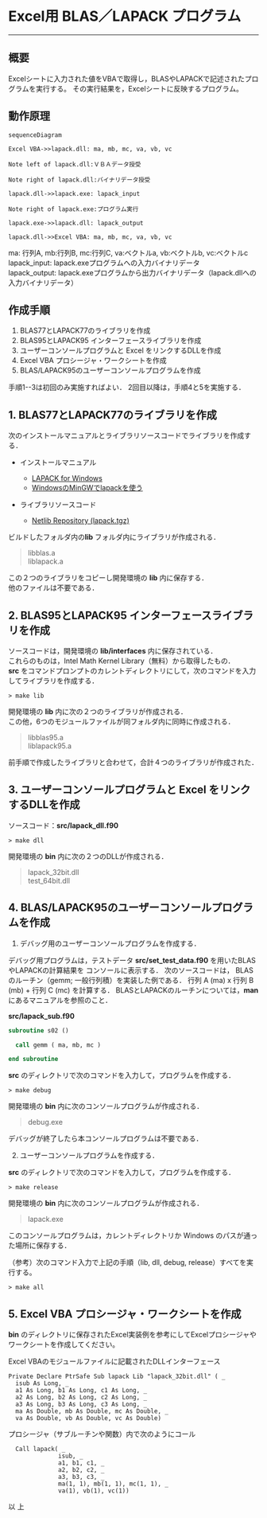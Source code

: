 # Excel用 BLAS／LAPACK プログラム
---
## 概要

Excelシートに入力された値をVBAで取得し，BLASやLAPACKで記述されたプログラムを実行する。
その実行結果を，Excelシートに反映するプログラム。

## 動作原理

```mermaid
sequenceDiagram

Excel VBA->>lapack.dll: ma, mb, mc, va, vb, vc 

Note left of lapack.dll:ＶＢＡデータ授受

Note right of lapack.dll:バイナリデータ授受

lapack.dll->>lapack.exe: lapack_input

Note right of lapack.exe:プログラム実行

lapack.exe->>lapack.dll: lapack_output

lapack.dll->>Excel VBA: ma, mb, mc, va, vb, vc 

```
ma: 行列A, mb:行列B,  mc:行列C,  va:ベクトルa,  vb:ベクトルb,  vc:ベクトルc  
lapack_input: lapack.exeプログラムへの入力バイナリデータ  
lapack_output: lapack.exeプログラムから出力バイナリデータ（lapack.dllへの入力バイナリデータ）



## 作成手順
1. BLAS77とLAPACK77のライブラリを作成
2. BLAS95とLAPACK95 インターフェースライブラリを作成
3. ユーザーコンソールプログラムと Excel をリンクするDLLを作成
4. Excel VBA プロシージャ・ワークシートを作成
5. BLAS/LAPACK95のユーザーコンソールプログラムを作成

手順1--3は初回のみ実施すればよい．
2回目以降は，手順4と5を実施する．

## 1. BLAS77とLAPACK77のライブラリを作成

次のインストールマニュアルとライブラリソースコードでライブラリを作成する．   
  - インストールマニュアル    
    - [LAPACK for Windows](https://icl.cs.utk.edu/lapack-for-windows/lapack/)
    - [WindowsのMinGWでlapackを使う](https://qiita.com/ryoi084/items/56ec137a58f2323bc689)

  - ライブラリソースコード  
    - [Netlib Repository (lapack.tgz)](http://netlib.org/lapack/lapack.tgz)

ビルドしたフォルダ内の**lib** フォルダ内にライブラリが作成される．  

>libblas.a  
>liblapack.a

この２つのライブラリをコピーし開発環境の **lib** 内に保存する．  
他のファイルは不要である．

## 2. BLAS95とLAPACK95 インターフェースライブラリを作成

  ソースコードは，開発環境の **lib/interfaces** 内に保存されている．  
  これらのものは，Intel Math Kernel Library（無料）から取得したもの．  
  **src** をコマンドプロンプトのカレントディレクトリにして，次のコマンドを入力してライブラリを作成する．

```make
> make lib
```
開発環境の **lib** 内に次の２つのライブラリが作成される．  
この他，6つのモジュールファイルが同フォルダ内に同時に作成される．

>libblas95.a  
>liblapack95.a

前手順で作成したライブラリと合わせて，合計４つのライブラリが作成された．  

## 3. ユーザーコンソールプログラムと Excel をリンクするDLLを作成

  ソースコード：**src/lapack_dll.f90**

```make
> make dll
```

開発環境の **bin** 内に次の２つのDLLが作成される．  

>lapack_32bit.dll  
>test_64bit.dll  

## 4. BLAS/LAPACK95のユーザーコンソールプログラムを作成

1. デバッグ用のユーザーコンソールプログラムを作成する．  

  デバッグ用プログラムは，テストデータ
  **src/set_test_data.f90** を用いたBLASやLAPACKの計算結果を
  コンソールに表示する．
  次のソースコードは，
  BLASのルーチン（gemm; 一般行列積）を実装した例である．
  行列 A (ma) x 行列 B (mb) + 行列 C (mc) を計算する．
  BLASとLAPACKのルーチンについては，**man** にあるマニュアルを参照のこと．  

 **src/lapack_sub.f90** 
```fortran
subroutine s02 ()

  call gemm ( ma, mb, mc )

end subroutine
```

**src** のディレクトリで次のコマンドを入力して，プログラムを作成する．  

```make
> make debug
```

開発環境の **bin** 内に次のコンソールプログラムが作成される．  

>debug.exe  

デバッグが終了したら本コンソールプログラムは不要である．

2. ユーザーコンソールプログラムを作成する．  

**src** のディレクトリで次のコマンドを入力して，プログラムを作成する．  

```make
> make release
```

開発環境の **bin** 内に次のコンソールプログラムが作成される．  

>lapack.exe  

このコンソールプログラムは，カレントディレクトリか Windows のパスが通った場所に保存する．

（参考）次のコマンド入力で上記の手順（lib, dll, debug, release）すべてを実行する。
```make
> make all
```
## 5. Excel VBA プロシージャ・ワークシートを作成

**bin** のディレクトリに保存されたExcel実装例を参考にしてExcelプロシージャやワークシートを作成してください。 

Excel VBAのモジュールファイルに記載されたDLLインターフェース

```excel
Private Declare PtrSafe Sub lapack Lib "lapack_32bit.dll" ( _
  isub As Long, _
  a1 As Long, b1 As Long, c1 As Long, _
  a2 As Long, b2 As Long, c2 As Long, _
  a3 As Long, b3 As Long, c3 As Long, _
  ma As Double, mb As Double, mc As Double, _
  va As Double, vb As Double, vc As Double)
```

プロシージャ（サブルーチンや関数）内で次のようにコール

```excel
  Call lapack( _
              isub, _
              a1, b1, c1, _
              a2, b2, c2, _
              a3, b3, c3, _
              ma(1, 1), mb(1, 1), mc(1, 1), _
              va(1), vb(1), vc(1))
```

以 上  
